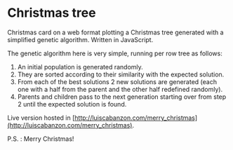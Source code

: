 # Christmas tree

Christmas card on a web format plotting a Christmas tree generated with a simplified genetic algorithm.
Written in JavaScript.

The genetic algorithm here is very simple, running per row tree as follows:
1. An initial population is generated randomly.
2. They are sorted according to their similarity with the expected solution.
3. From each of the best solutions 2 new solutions are generated (each one with a half from the parent and the other half redefined randomly).
4. Parents and children pass to the next generation starting over from step 2 until the expected solution is found.


Live version hosted in [http://luiscabanzon.com/merry_christmas](http://luiscabanzon.com/merry_christmas).


P.S. : Merry Christmas!